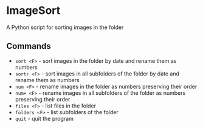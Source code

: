 # ImageSort
A Python script for sorting images in the folder

## Commands
- `sort <F>` - sort images in the <F> folder by date and rename them as numbers
- `sort+ <F>` - sort images in all subfolders of the <F> folder by date and rename them as numbers
- `num <F>` - rename images in the <F> folder as numbers preserving their order
- `num+ <F>` - rename images in all subfolders of the <F> folder as numbers preserving their order
- `files <F>` - list files in the <F> folder
- `folders <F>` - list subfolders of the <F> folder
- `quit` - quit the program
